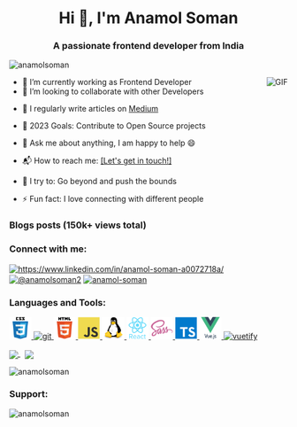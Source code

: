 <h1 align="center">Hi 👋, I'm Anamol Soman</h1>
<h3 align="center">A passionate frontend developer from India</h3>

<p align="left"> <img src="https://komarev.com/ghpvc/?username=anamolsoman&label=Profile%20views&color=0e75b6&style=flat" alt="anamolsoman" /> </p>

<img align="right" height="270px" alt="GIF" src="https://i.pinimg.com/originals/e4/26/70/e426702edf874b181aced1e2fa5c6cde.gif" />

- 🔭 I’m currently working as Frontend Developer
- 👯 I’m looking to collaborate with other Developers
<!-- - 🌱 I’m currently learning **Design Patterns** -->

- 📝 I regularly write articles on [Medium](https://medium.com/@anamolsoman2)

- 🥅 2023 Goals: Contribute to Open Source projects
- 💬 Ask me about anything, I am happy to help :smile:
- 📬 How to reach me: <a href="https://www.linkedin.com/in/tv-sai-sumanth-3b7811141/">[Let's get in touch!] </a>
- 🧗 I try to: Go beyond and push the bounds
- ⚡ Fun fact: I love connecting with different people

### Blogs posts (150k+ views total)

<!-- BLOG-POST-LIST:START -->
<!-- BLOG-POST-LIST:END -->

<h3 align="left">Connect with me:</h3>
<p align="left">
<a href="https://www.linkedin.com/in/anamol-soman-a0072718a/" target="blank"><img align="center" src="https://raw.githubusercontent.com/rahuldkjain/github-profile-readme-generator/master/src/images/icons/Social/linked-in-alt.svg" alt="https://www.linkedin.com/in/anamol-soman-a0072718a/" height="30" width="40" /></a>
<a href="https://medium.com/@anamolsoman2" target="blank"><img align="center" src="https://raw.githubusercontent.com/rahuldkjain/github-profile-readme-generator/master/src/images/icons/Social/medium.svg" alt="@anamolsoman2" height="30" width="40" /></a>
<a href="https://www.leetcode.com/anamol-soman" target="blank"><img align="center" src="https://raw.githubusercontent.com/rahuldkjain/github-profile-readme-generator/master/src/images/icons/Social/leet-code.svg" alt="anamol-soman" height="30" width="40" /></a>
</p>

<h3 align="left">Languages and Tools:</h3>
<p align="left"> <a href="https://www.w3schools.com/css/" target="_blank" rel="noreferrer"> <img src="https://raw.githubusercontent.com/devicons/devicon/master/icons/css3/css3-original-wordmark.svg" alt="css3" width="40" height="40"/> </a> <a href="https://git-scm.com/" target="_blank" rel="noreferrer"> <img src="https://www.vectorlogo.zone/logos/git-scm/git-scm-icon.svg" alt="git" width="40" height="40"/> </a> <a href="https://www.w3.org/html/" target="_blank" rel="noreferrer"> <img src="https://raw.githubusercontent.com/devicons/devicon/master/icons/html5/html5-original-wordmark.svg" alt="html5" width="40" height="40"/> </a> <a href="https://developer.mozilla.org/en-US/docs/Web/JavaScript" target="_blank" rel="noreferrer"> <img src="https://raw.githubusercontent.com/devicons/devicon/master/icons/javascript/javascript-original.svg" alt="javascript" width="40" height="40"/> </a> <a href="https://www.linux.org/" target="_blank" rel="noreferrer"> <img src="https://raw.githubusercontent.com/devicons/devicon/master/icons/linux/linux-original.svg" alt="linux" width="40" height="40"/> </a> <a href="https://reactjs.org/" target="_blank" rel="noreferrer"> <img src="https://raw.githubusercontent.com/devicons/devicon/master/icons/react/react-original-wordmark.svg" alt="react" width="40" height="40"/> </a> <a href="https://sass-lang.com" target="_blank" rel="noreferrer"> <img src="https://raw.githubusercontent.com/devicons/devicon/master/icons/sass/sass-original.svg" alt="sass" width="40" height="40"/> </a> <a href="https://www.typescriptlang.org/" target="_blank" rel="noreferrer"> <img src="https://raw.githubusercontent.com/devicons/devicon/master/icons/typescript/typescript-original.svg" alt="typescript" width="40" height="40"/> </a> <a href="https://vuejs.org/" target="_blank" rel="noreferrer"> <img src="https://raw.githubusercontent.com/devicons/devicon/master/icons/vuejs/vuejs-original-wordmark.svg" alt="vuejs" width="40" height="40"/> </a> <a href="https://vuetifyjs.com/en/" target="_blank" rel="noreferrer"> <img src="https://bestofjs.org/logos/vuetify.svg" alt="vuetify" width="40" height="40"/> </a> </p>

<p align="left"><a href="https://github.com/anamolsoman/github-readme-stats">
  <img height=200 align="center" src="https://github-readme-stats.vercel.app/api?username=anamolsoman" />
</a>
&nbsp;
<a href="https://github.com/anamolsoman/convoychat">
  <img height=200 align="center" src="https://github-readme-stats.vercel.app/api/top-langs?username=anamolsoman&layout=compact&langs_count=8&card_width=200" />
</a></p>
<p align="left" ><img  src="https://github-readme-streak-stats.herokuapp.com/?user=anamolsoman&card_width=464" alt="anamolsoman" /></p>

<h3 align="left">Support:</h3>
<p><a href="https://ko-fi.com/anamolsoman">
<img align="left" src="https://cdn.ko-fi.com/cdn/kofi3.png?v=3" height="50" width="210" alt="anamolsoman" /></a></p>
